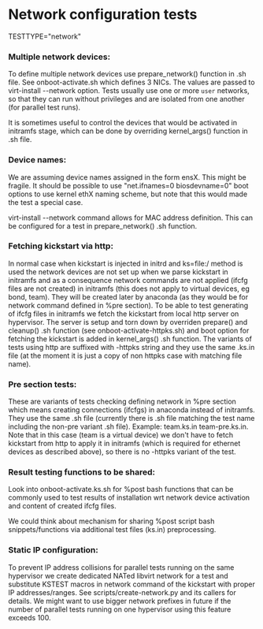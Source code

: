 # Network configuration tests

TESTTYPE="network"

### Multiple network devices:

To define multiple network devices use prepare_network() function in .sh file. See onboot-activate.sh which defines 3 NICs. The values are passed to virt-install --network option. Tests usually use one or more `user` networks, so that they can run without privileges and are isolated from one another (for parallel test runs).

It is sometimes useful to control the devices that would be activated in initramfs stage, which can be done by overriding kernel_args() function in .sh file.

### Device names:

We are assuming device names assigned in the form ensX. This might be fragile. It should be possible to use "net.ifnames=0 biosdevname=0" boot options to use kernel ethX naming scheme, but note that this would made the test a special case.

virt-install --network command allows for MAC address definition. This can be configured for a test in prepare_network() .sh function.

### Fetching kickstart via http:

In normal case when kickstart is injected in initrd and ks=file:/ method is used the network devices are not set up when we parse kickstart in initramfs and as a consequence network commands are not applied (ifcfg files are not created) in initramfs (this does not apply to virtual devices, eg bond, team). They will be created later by anaconda (as they would be for network command defined in %pre section). To be able to test generating of ifcfg files in initramfs we fetch the kickstart from local http server on hypervisor. The server is setup and torn down by overriden prepare() and cleanup() .sh function (see onboot-activate-httpks.sh) and boot option for fetching the kickstart is added in kernel_args() .sh function. The variants of tests using http are suffixed with -httpks string and they use the same .ks.in file (at the moment it is just a copy of non httpks case with matching file name).

### Pre section tests:

These are variants of tests checking defining network in %pre section which means creating connections (ifcfgs) in anaconda instead of initramfs. They use the same .sh file (currently there is .sh file matching the test name including the non-pre variant .sh file). Example: team.ks.in team-pre.ks.in. Note that in this case (team is a virtual device) we don't have to fetch kickstart from http to apply it in initramfs (which is required for ethernet devices as described above), so there is no -httpks variant of the test.

### Result testing functions to be shared:

Look into onboot-activate.ks.sh for %post bash functions that can be commonly used to test results of installation wrt network device activation and content of created ifcfg files.

We could think about mechanism for sharing %post script bash snippets/functions via additional test files (ks.in) preprocessing.

### Static IP configuration:

To prevent IP address collisions for parallel tests running on the same hypervisor we create dedicated NATed libvirt network for a test and substitute KSTEST macros in network command of the kickstart with proper IP addresses/ranges. See scripts/create-network.py and its callers for details. We might want to use bigger network prefixes in future if the number of parallel tests running on one hypervisor using this feature exceeds 100.
